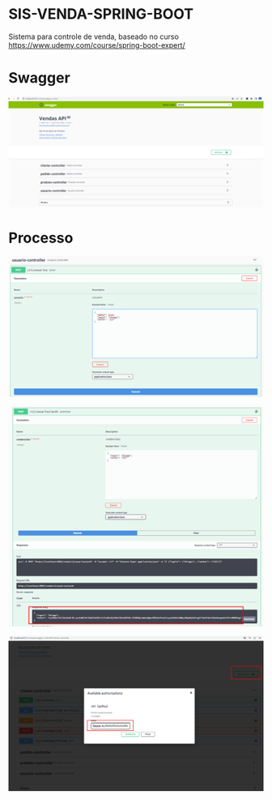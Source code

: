 # SIS-VENDA-SPRING-BOOT

Sistema para controle de venda, baseado no curso https://www.udemy.com/course/spring-boot-expert/ 



# Swagger

![Swagger](https://github.com/thiago-jv/SIS-VENDA-SPRING-BOOT/blob/main/swagger.png)


# Processo

![Usuário de acesso](https://github.com/thiago-jv/SIS-VENDA-SPRING-BOOT/blob/main/usuario.png)

![token](https://github.com/thiago-jv/SIS-VENDA-SPRING-BOOT/blob/main/token.png)

![autorizacao](https://github.com/thiago-jv/SIS-VENDA-SPRING-BOOT/blob/main/autorizacao.png)
